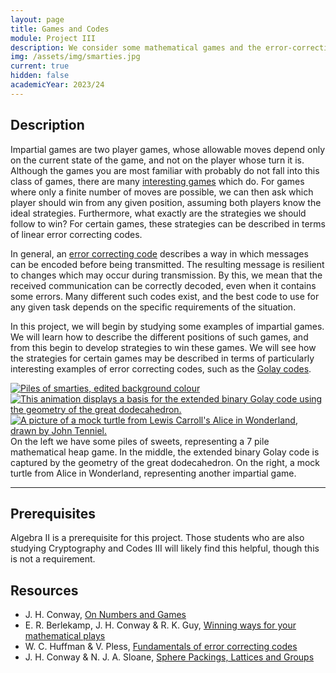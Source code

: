 ```yaml
---
layout: page
title: Games and Codes
module: Project III
description: We consider some mathematical games and the error-correcting codes which describe their winning strategies.
img: /assets/img/smarties.jpg
current: true
hidden: false
academicYear: 2023/24
---
```

Description
-----------
Impartial games are two player games, whose allowable moves depend only on the current state of the game, and not on the player whose turn it is. Although the games you are most familiar with probably do not fall into this class of games, there are many [interesting games][sprouts] which do. For games where only a finite number of moves are possible, we can then ask which player should win from any given position, assuming both players know the ideal strategies. Furthermore, what exactly are the strategies we should follow to win? For certain games, these strategies can be described in terms of linear error correcting codes.

In general, an [error correcting code] describes a way in which messages can be encoded before being transmitted. The resulting message is resilient to changes which may occur during transmission. By this, we mean that the received communication can be correctly decoded, even when it contains some errors. Many different such codes exist, and the best code to use for any given task depends on the specific requirements of the situation.

In this project, we will begin by studying some examples of impartial games. We will learn how to describe the different positions of such games, and from this begin to develop strategies to win these games. We will see how the strategies for certain games may be described in terms of particularly interesting examples of error correcting codes, such as the [Golay codes]. 

<div class="img_row">
	<a title="Piles of sweets" href="https://www.flickr.com/photos/sneeu/3202317738/in/photostream/"><img class="col one left" alt="Piles of smarties, edited background colour" src="{{ '/assets/img/smarties.jpg' | prepend: site.baseurl | prepend: site.url }}"></a>
	<a title="A Basis for the Extended Binary Golay Code" href="https://blogs.ams.org/visualinsight/2015/12/01/golay-code/"><img class="col one left" alt="This animation displays a basis for the extended binary Golay code using the geometry of the great dodecahedron." src="https://blogs.ams.org/visualinsight/files/2015/12/golay_egan.gif"></a>
   <a title="A Mock Turtle from Alice in Wonderland, by John Tenniel" href="https://commons.wikimedia.org/wiki/File:Alice_par_John_Tenniel_34.png"><img class="col one left" alt="A picture of a mock turtle from Lewis Carroll's Alice in Wonderland, drawn by John Tenniel." src="https://upload.wikimedia.org/wikipedia/commons/9/9a/Alice_par_John_Tenniel_34.png"></a>
</div>
<div class="col three caption" markdown="span">
    On the left we have some piles of sweets, representing a 7 pile mathematical heap game. In the middle, the extended binary Golay code is captured by the geometry of the great dodecahedron. On the right, a mock turtle from Alice in Wonderland, representing another impartial game.
</div>

***

 
Prerequisites
-------------

Algebra II is a prerequisite for this project. Those students who are also studying Cryptography and Codes III will likely find this helpful, though this is not a requirement.

Resources
----------
* J. H. Conway, [On Numbers and Games]
* E. R. Berlekamp, J. H. Conway &amp; R. K. Guy, [Winning ways for your mathematical plays]
* W. C. Huffman &amp; V. Pless, [Fundamentals of error correcting codes]
* J. H. Conway &amp; N. J. A. Sloane, [Sphere Packings, Lattices and Groups]

[Sphere Packings, Lattices and Groups]:http://library.dur.ac.uk/search~S1?/Yconway+sphere+packings&searchscope=1&SORT=D/Yconway+sphere+packings&searchscope=1&SORT=D&SUBKEY=conway+sphere+packings/1%2C2%2C2%2CE/frameset&FF=Yconway+sphere+packings&searchscope=1&SORT=D&2%2C2%2C
[On Numbers and Games]:http://library.dur.ac.uk/search~S1?/Yconway+games&searchscope=1&SORT=D/Yconway+games&searchscope=1&SORT=D&SUBKEY=conway+games/1%2C3%2C3%2CE/frameset&FF=Yconway+games&searchscope=1&SORT=D&1%2C1%2C
[Winning ways for your mathematical plays]:http://library.dur.ac.uk/search~S1?/Ywinning+ways&searchscope=1&SORT=DZ/Ywinning+ways&searchscope=1&SORT=DZ&extended=1&SUBKEY=winning+ways/1%2C37%2C37%2CE/frameset&FF=Ywinning+ways&searchscope=1&SORT=DZ&3%2C3%2C
[Fundamentals of error correcting codes]:http://library.dur.ac.uk/search~S1?/Yfundamentals+of+error+correcting&searchscope=1&SORT=DZ/Yfundamentals+of+error+correcting&searchscope=1&SORT=DZ&extended=1&SUBKEY=fundamentals+of+error+correcting/1%2C5%2C5%2CE/frameset&FF=Yfundamentals+of+error+correcting&searchscope=1&SORT=DZ&1%2C1%2C
[Golay codes]:https://blogs.ams.org/visualinsight/2015/12/01/golay-code/
[sprouts]:https://nrich.maths.org/2413
[error correcting code]:https://plus.maths.org/content/error-correcting-codes